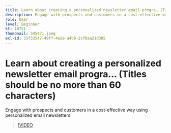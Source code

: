 ```yaml
---
title: Learn about creating a personalized newsletter email progra… (Titles should be no more than 60 characters)
description: Engage with prospects and customers in a cost-effective way using personalized email newsletters.
role: User
level: Beginner
kt: 10751
thumbnail: 345471.jpeg
exl-id: 35f33547-49ff-4e2e-a4b8-2cf8aa21d385
---
```

# Learn about creating a personalized newsletter email progra… (Titles should be no more than 60 characters)

Engage with prospects and customers in a cost-effective way using personalized email newsletters.

>[!VIDEO](https://video.tv.adobe.com/v/345471/?quality=12&learn=on)
